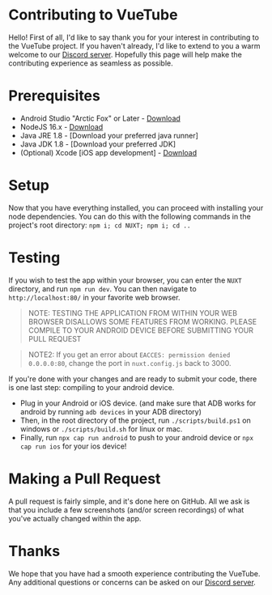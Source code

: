 # Contributing to VueTube
Hello! First of all, I'd like to say thank you for your interest in contributing to the VueTube project. If you haven't already, I'd like to extend to you a warm welcome to our [Discord server](https://discord.gg/7P8KJrdd5W). Hopefully this page will help make the contributing experience as seamless as possible.

# Prerequisites 
- Android Studio "Arctic Fox" or Later - [Download](https://developer.android.com/studio#downloads)
- NodeJS 16.x - [Download](https://nodejs.org/en/download/)
- Java JRE 1.8 - [Download your preferred java runner]
- Java JDK 1.8 - [Download your preferred JDK]
- (Optional) Xcode [iOS app development] - [Download](https://developer.apple.com/xcode/)

# Setup
Now that you have everything installed, you can proceed with installing your node dependencies. You can do this with the following commands in the project's root directory:
`npm i; cd NUXT; npm i; cd ..`

# Testing
If you wish to test the app within your browser, you can enter the `NUXT` directory, and run `npm run dev`. You can then navigate to `http://localhost:80/` in your favorite web browser. 
> NOTE: TESTING THE APPLICATION FROM WITHIN YOUR WEB BROWSER DISALLOWS SOME FEATURES FROM WORKING. PLEASE COMPILE TO YOUR ANDROID DEVICE BEFORE SUBMITTING YOUR PULL REQUEST

> NOTE2: If you get an error about `EACCES: permission denied 0.0.0.0:80`, change the port in `nuxt.config.js` back to 3000.

If you're done with your changes and are ready to submit your code, there is one last step: compiling to your android device. 
- Plug in your Android or iOS device. (and make sure that ADB works for android by running `adb devices` in your ADB directory)
- Then, in the root directory of the project, run `./scripts/build.ps1` on windows or `./scripts/build.sh` for linux or mac.
- Finally, run `npx cap run android` to push to your android device or `npx cap run ios` for your ios device!

# Making a Pull Request
A pull request is fairly simple, and it's done here on GitHub. All we ask is that you include a few screenshots (and/or screen recordings) of what you've actually changed within the app.

# Thanks
We hope that you have had a smooth experience contributing the VueTube. Any additional questions or concerns can be asked on our [Discord server](https://discord.gg/7P8KJrdd5W).
